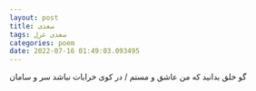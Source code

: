 ```yaml
---
layout: post
title: سعدی
tags: سعدی غزل
categories: poem
date: 2022-07-16 01:49:03.093495
---
```


گو خلق بدانید که من عاشق و مستم / در کوی خرابات نباشد سر و سامان